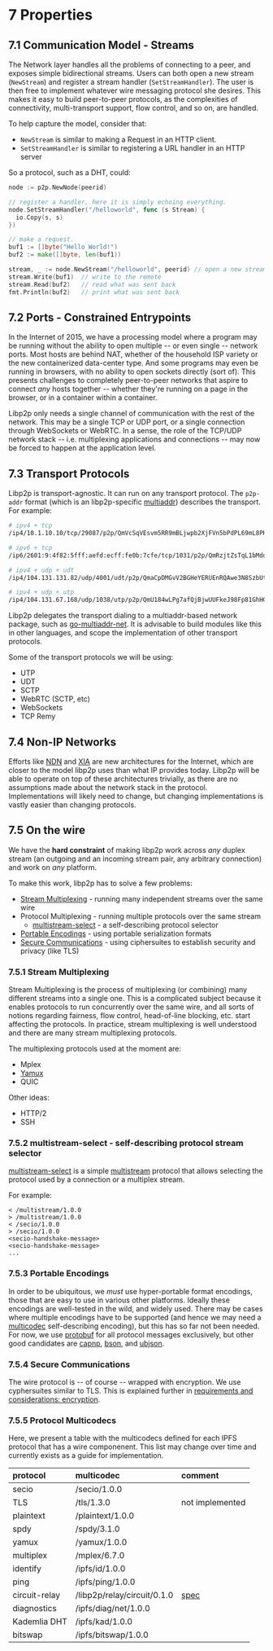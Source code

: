 7 Properties
============

## 7.1 Communication Model - Streams

The Network layer handles all the problems of connecting to a peer, and exposes
simple bidirectional streams. Users can both open a new stream
(`NewStream`) and register a stream handler (`SetStreamHandler`). The user
is then free to implement whatever wire messaging protocol she desires. This
makes it easy to build peer-to-peer protocols, as the complexities of
connectivity, multi-transport support, flow control, and so on, are handled.

To help capture the model, consider that:

- `NewStream` is similar to making a Request in an HTTP client.
- `SetStreamHandler` is similar to registering a URL handler in an HTTP server

So a protocol, such as a DHT, could:

```go
node := p2p.NewNode(peerid)

// register a handler, here it is simply echoing everything.
node.SetStreamHandler("/helloworld", func (s Stream) {
  io.Copy(s, s)
})

// make a request.
buf1 := []byte("Hello World!")
buf2 := make([]byte, len(buf1))

stream, _ := node.NewStream("/helloworld", peerid) // open a new stream
stream.Write(buf1)  // write to the remote
stream.Read(buf2)   // read what was sent back
fmt.Println(buf2)   // print what was sent back
```

## 7.2 Ports - Constrained Entrypoints

In the Internet of 2015, we have a processing model where a program may be
running without the ability to open multiple -- or even single -- network
ports. Most hosts are behind NAT, whether of the household ISP variety or the new
containerized data-center type. And some programs may even be running in
browsers, with no ability to open sockets directly (sort of). This presents
challenges to completely peer-to-peer networks that aspire to connect _any_
hosts together -- whether they're running on a page in the browser, or in
a container within a container.

Libp2p only needs a single channel of communication with the rest of the
network. This may be a single TCP or UDP port, or a single connection
through WebSockets or WebRTC. In a sense, the role of the TCP/UDP network
stack -- i.e. multiplexing applications and connections -- may now be forced
to happen at the application level.

## 7.3 Transport Protocols

Libp2p is transport-agnostic. It can run on any transport protocol. The
`p2p-addr` format (which is an libp2p-specific
[multiaddr](https://github.com/multiformats/multiaddr)) describes the transport.
For example:

```sh
# ipv4 + tcp
/ip4/10.1.10.10/tcp/29087/p2p/QmVcSqVEsvm5RR9mBLjwpb2XjFVn5bPdPL69mL8PH45pPC

# ipv6 + tcp
/ip6/2601:9:4f82:5fff:aefd:ecff:fe0b:7cfe/tcp/1031/p2p/QmRzjtZsTqL1bMdoJDwsC6ZnDX1PW1vTiav1xewHYAPJNT

# ipv4 + udp + udt
/ip4/104.131.131.82/udp/4001/udt/p2p/QmaCpDMGvV2BGHeYERUEnRQAwe3N8SzbUtfsmvsqQLuvuJ

# ipv4 + udp + utp
/ip4/104.131.67.168/udp/1038/utp/p2p/QmU184wLPg7afQjBjwUUFkeJ98Fp81GhHGurWvMqwvWEQN
```

Libp2p delegates the transport dialing to a multiaddr-based network package, such
as [go-multiaddr-net](https://github.com/multiformats/go-multiaddr-net). It is
advisable to build modules like this in other languages, and scope the
implementation of other transport protocols.

Some of the transport protocols we will be using:

- UTP
- UDT
- SCTP
- WebRTC (SCTP, etc)
- WebSockets
- TCP Remy

## 7.4 Non-IP Networks

Efforts like [NDN](http://named-data.net) and
[XIA](http://www.cs.cmu.edu/~xia/) are new architectures for the Internet,
which are closer to the model libp2p uses than what IP provides today. Libp2p
will be able to operate on top of these architectures trivially, as there
are no assumptions made about the network stack in the protocol. Implementations
will likely need to change, but changing implementations is vastly easier than
changing protocols.

## 7.5 On the wire

We have the **hard constraint** of making libp2p work across _any_ duplex stream (an outgoing and an incoming stream pair, any arbitrary connection) and work on _any_ platform.

To make this work, libp2p has to solve a few problems:

- [Stream Multiplexing](#751-stream-multiplexing) - running many independent streams over the same wire
- Protocol Multiplexing - running multiple protocols over the same stream
  - [multistream-select](#753-multistream-selector---self-describing-protocol-stream-selector) - a self-describing protocol selector
- [Portable Encodings](#755-portable-encodings) - using portable serialization formats
- [Secure Communications](#756-secure-communications) - using ciphersuites to establish security and privacy (like TLS)

### 7.5.1 Stream Multiplexing

Stream Multiplexing is the process of multiplexing (or combining) many different streams into a single one. This is a complicated subject because it enables protocols to run concurrently over the same wire, and all sorts of notions regarding fairness, flow control, head-of-line blocking, etc. start affecting the protocols. In practice, stream multiplexing is well understood and there are many stream multiplexing protocols.

The multiplexing protocols used at the moment are:

- Mplex
- [Yamux](https://github.com/hashicorp/yamux/blob/master/spec.md)
- QUIC

Other ideas:

- HTTP/2
- SSH

### 7.5.2 multistream-select - self-describing protocol stream selector

[multistream-select](https://github.com/multiformats/multistream-select) is a simple [multistream](https://github.com/multiformats/multistream-select) protocol that allows selecting the protocol used by a connection or a multiplex stream.

For example:

```
< /multistream/1.0.0
> /multistream/1.0.0
< /secio/1.0.0
> /secio/1.0.0
<secio-handshake-message>
<secio-handshake-message>
...
```

### 7.5.3 Portable Encodings

In order to be ubiquitous, we _must_ use hyper-portable format encodings, those that are easy to use in various other platforms. Ideally these encodings are well-tested in the wild, and widely used. There may be cases where multiple encodings have to be supported (and hence we may need a [multicodec](https://github.com/jbenet/multicodec) self-describing encoding), but this has so far not been needed.
For now, we use [protobuf](https://github.com/google/protobuf) for all protocol messages exclusively, but other good candidates are [capnp](https://capnproto.org/), [bson](http://bsonspec.org/), and [ubjson](http://ubjson.org/).

### 7.5.4 Secure Communications

The wire protocol is -- of course -- wrapped with encryption. We use cyphersuites similar to TLS. This is explained further in [requirements and considerations: encryption](3-requirements.md#33-encryption).

### 7.5.5 Protocol Multicodecs

Here, we present a table with the multicodecs defined for each IPFS protocol that has a wire componenent. This list may change over time and currently exists as a guide for implementation.

protocol | multicodec | comment
:---- | :---- | :----
secio | /secio/1.0.0 |
TLS | /tls/1.3.0 | not implemented
plaintext | /plaintext/1.0.0 |
spdy | /spdy/3.1.0 |
yamux | /yamux/1.0.0 |
multiplex | /mplex/6.7.0 |
identify | /ipfs/id/1.0.0 |
ping | /ipfs/ping/1.0.0 |
circuit-relay | /libp2p/relay/circuit/0.1.0 | [spec](/relay)
diagnostics | /ipfs/diag/net/1.0.0 |
Kademlia DHT | /ipfs/kad/1.0.0 |
bitswap | /ipfs/bitswap/1.0.0 |
